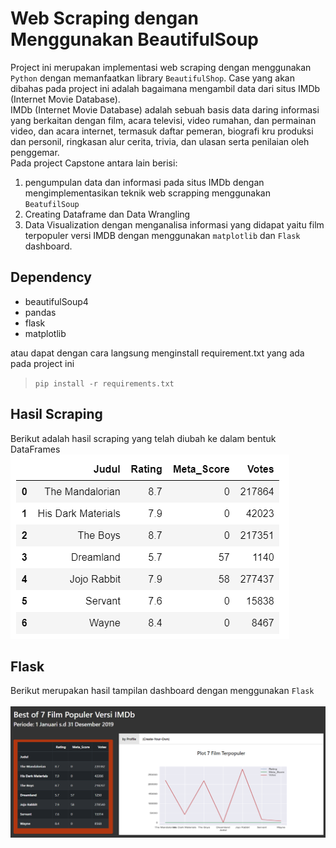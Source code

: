 # Web Scraping dengan Menggunakan BeautifulSoup <br>
Project ini merupakan implementasi web scraping dengan menggunakan `Python` dengan memanfaatkan library `BeautifulShop`. Case yang akan dibahas pada project ini adalah bagaimana mengambil data dari situs IMDb (Internet Movie Database).<br>
IMDb (Internet Movie Database) adalah sebuah basis data daring informasi yang berkaitan dengan film, acara televisi, video rumahan, dan permainan video, dan acara internet, termasuk daftar pemeran, biografi kru produksi dan personil, ringkasan alur cerita, trivia, dan ulasan serta penilaian oleh penggemar.<br>
Pada project Capstone antara lain berisi: 
1. pengumpulan data dan informasi pada situs IMDb dengan mengimplementasikan teknik web scrapping menggunakan `BeatufilSoup`
2. Creating Dataframe dan Data Wrangling
2. Data Visualization dengan menganalisa informasi yang didapat yaitu film terpopuler versi IMDB dengan menggunakan `matplotlib` dan `Flask` dashboard.

## Dependency ##
- beautifulSoup4
- pandas
- flask
- matplotlib

atau dapat dengan cara langsung menginstall requirement.txt yang ada pada project ini
> `pip install -r requirements.txt`

## Hasil Scraping ##
Berikut adalah hasil scraping yang telah diubah ke dalam bentuk DataFrames <br>
<img src="hasil_scraping.png" />


## Flask ##
Berikut merupakan hasil tampilan dashboard dengan menggunakan `Flask` <br><br>
<img src="flask.PNG" />
